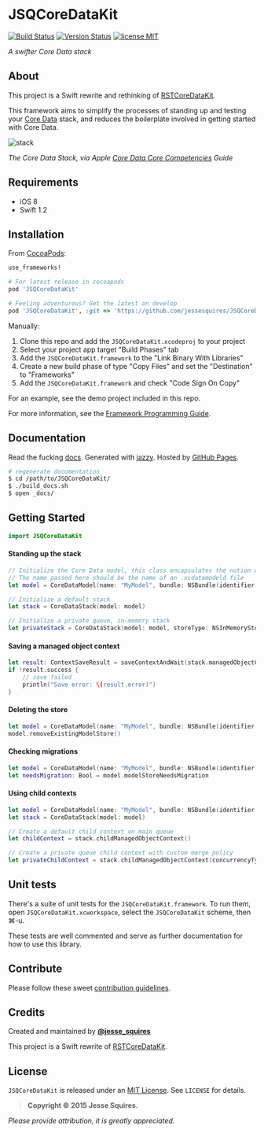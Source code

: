 # JSQCoreDataKit
[![Build Status](https://secure.travis-ci.org/jessesquires/JSQCoreDataKit.svg)](http://travis-ci.org/jessesquires/JSQCoreDataKit) [![Version Status](http://img.shields.io/cocoapods/v/JSQCoreDataKit.png)][docsLink] [![license MIT](http://img.shields.io/badge/license-MIT-orange.png)][mitLink]

*A swifter Core Data stack*

## About
This project is a Swift rewrite and rethinking of [RSTCoreDataKit](https://github.com/rosettastone/RSTCoreDataKit). 

This framework aims to simplify the processes of standing up and testing your [Core Data](https://developer.apple.com/library/mac/documentation/Cocoa/Conceptual/CoreData/cdProgrammingGuide.html) stack, and reduces the boilerplate involved in getting started with Core Data. 

![stack](https://developer.apple.com/library/ios/documentation/DataManagement/Devpedia-CoreData/Art/single_persistent_stack.jpg)

*The Core Data Stack, via Apple [Core Data Core Competencies](https://developer.apple.com/library/ios/documentation/DataManagement/Devpedia-CoreData/coreDataStack.html#//apple_ref/doc/uid/TP40010398-CH25-SW1) Guide*

## Requirements

* iOS 8
* Swift 1.2

## Installation

From [CocoaPods](http://cocoapods.org):

````ruby
use_frameworks!

# For latest release in cocoapods
pod 'JSQCoreDataKit'  

# Feeling adventurous? Get the latest on develop
pod 'JSQCoreDataKit', :git => 'https://github.com/jessesquires/JSQCoreDataKit.git', :branch => 'develop'
````

Manually:

1. Clone this repo and add the `JSQCoreDataKit.xcodeproj` to your project
2. Select your project app target "Build Phases" tab
3. Add the `JSQCoreDataKit.framework` to the "Link Binary With Libraries"  
4. Create a new build phase of type "Copy Files" and set the "Destination" to "Frameworks"
5. Add the `JSQCoreDataKit.framework` and check "Code Sign On Copy"

For an example, see the demo project included in this repo.

For more information, see the [Framework Programming Guide](https://developer.apple.com/library/mac/documentation/MacOSX/Conceptual/BPFrameworks/Tasks/IncludingFrameworks.html#//apple_ref/doc/uid/20002257-BAJJBBHJ).

## Documentation

Read the fucking [docs](http://www.jessesquires.com/JSQCoreDataKit/). Generated with [jazzy](https://github.com/realm/jazzy). Hosted by [GitHub Pages](https://pages.github.com).

````bash
# regenerate documentation
$ cd /path/to/JSQCoreDataKit/
$ ./build_docs.sh
$ open _docs/
````

## Getting Started

````swift
import JSQCoreDataKit
````

#### Standing up the stack

````swift
// Initialize the Core Data model, this class encapsulates the notion of a .xcdatamodeld file
// The name passed here should be the name of an .xcdatamodeld file
let model = CoreDataModel(name: "MyModel", bundle: NSBundle(identifier: "com.MyApp.MyModelFramework")!)

// Initialize a default stack
let stack = CoreDataStack(model: model)

// Initialize a private queue, in-memory stack
let privateStack = CoreDataStack(model: model, storeType: NSInMemoryStoreType, options: nil, concurrencyType: .PrivateQueueConcurrencyType)
````

#### Saving a managed object context

````swift
let result: ContextSaveResult = saveContextAndWait(stack.managedObjectContext)
if !result.success {
    // save failed
    println("Save error: \(result.error)")
}
````

#### Deleting the store

````swift
let model = CoreDataModel(name: "MyModel", bundle: NSBundle(identifier: "com.MyApp.MyModelFramework")!)
model.removeExistingModelStore()
````

#### Checking migrations

````swift
let model = CoreDataModel(name: "MyModel", bundle: NSBundle(identifier: "com.MyApp.MyModelFramework")!)
let needsMigration: Bool = model.modelStoreNeedsMigration
````

#### Using child contexts

````swift
let model = CoreDataModel(name: "MyModel", bundle: NSBundle(identifier: "com.MyApp.MyModelFramework")!)
let stack = CoreDataStack(model: model)

// Create a default child context on main queue
let childContext = stack.childManagedObjectContext()

// Create a private queue child context with custom merge policy
let privateChildContext = stack.childManagedObjectContext(concurrencyType: .PrivateQueueConcurrencyType, mergePolicyType: .ErrorMergePolicyType)
````

## Unit tests

There's a suite of unit tests for the `JSQCoreDataKit.framework`. To run them, open `JSQCoreDataKit.xcworkspace`, select the `JSQCoreDataKit` scheme, then &#x2318;-u.

These tests are well commented and serve as further documentation for how to use this library.

## Contribute

Please follow these sweet [contribution guidelines](https://github.com/jessesquires/HowToContribute).

## Credits

Created and maintained by [**@jesse_squires**](https://twitter.com/jesse_squires)

This project is a Swift rewrite of [RSTCoreDataKit](https://github.com/rosettastone/RSTCoreDataKit).

## License

`JSQCoreDataKit` is released under an [MIT License][mitLink]. See `LICENSE` for details.

>**Copyright &copy; 2015 Jesse Squires.**

*Please provide attribution, it is greatly appreciated.*

[mitLink]:http://opensource.org/licenses/MIT
[docsLink]:http://www.jessesquires.com/JSQCoreDataKit
